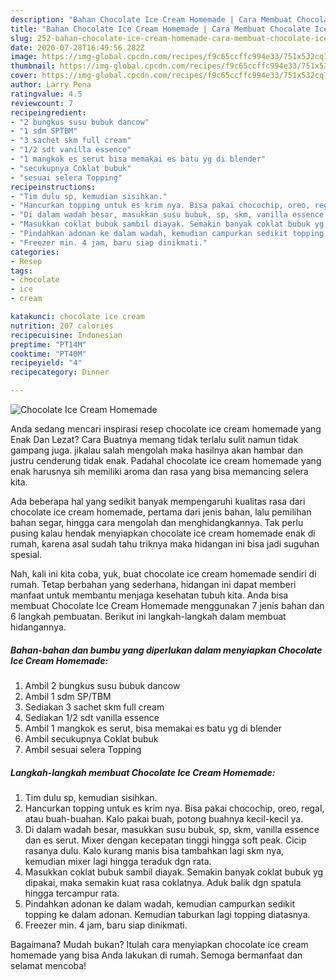 ```yaml
---
description: "Bahan Chocolate Ice Cream Homemade | Cara Membuat Chocolate Ice Cream Homemade Yang Mudah Dan Praktis"
title: "Bahan Chocolate Ice Cream Homemade | Cara Membuat Chocolate Ice Cream Homemade Yang Mudah Dan Praktis"
slug: 252-bahan-chocolate-ice-cream-homemade-cara-membuat-chocolate-ice-cream-homemade-yang-mudah-dan-praktis
date: 2020-07-28T16:49:56.282Z
image: https://img-global.cpcdn.com/recipes/f9c65ccffc994e33/751x532cq70/chocolate-ice-cream-homemade-foto-resep-utama.jpg
thumbnail: https://img-global.cpcdn.com/recipes/f9c65ccffc994e33/751x532cq70/chocolate-ice-cream-homemade-foto-resep-utama.jpg
cover: https://img-global.cpcdn.com/recipes/f9c65ccffc994e33/751x532cq70/chocolate-ice-cream-homemade-foto-resep-utama.jpg
author: Larry Pena
ratingvalue: 4.5
reviewcount: 7
recipeingredient:
- "2 bungkus susu bubuk dancow"
- "1 sdm SPTBM"
- "3 sachet skm full cream"
- "1/2 sdt vanilla essence"
- "1 mangkok es serut bisa memakai es batu yg di blender"
- "secukupnya Coklat bubuk"
- "sesuai selera Topping"
recipeinstructions:
- "Tim dulu sp, kemudian sisihkan."
- "Hancurkan topping untuk es krim nya. Bisa pakai chocochip, oreo, regal, atau buah-buahan. Kalo pakai buah, potong buahnya kecil-kecil ya."
- "Di dalam wadah besar, masukkan susu bubuk, sp, skm, vanilla essence dan es serut. Mixer dengan kecepatan tinggi hingga soft peak. Cicip rasanya dulu. Kalo kurang manis bisa tambahkan lagi skm nya, kemudian mixer lagi hingga teraduk dgn rata."
- "Masukkan coklat bubuk sambil diayak. Semakin banyak coklat bubuk yg dipakai, maka semakin kuat rasa coklatnya. Aduk balik dgn spatula hingga tercampur rata."
- "Pindahkan adonan ke dalam wadah, kemudian campurkan sedikit topping ke dalam adonan. Kemudian taburkan lagi topping diatasnya."
- "Freezer min. 4 jam, baru siap dinikmati."
categories:
- Resep
tags:
- chocolate
- ice
- cream

katakunci: chocolate ice cream 
nutrition: 207 calories
recipecuisine: Indonesian
preptime: "PT14M"
cooktime: "PT40M"
recipeyield: "4"
recipecategory: Dinner

---
```



![Chocolate Ice Cream Homemade](https://img-global.cpcdn.com/recipes/f9c65ccffc994e33/751x532cq70/chocolate-ice-cream-homemade-foto-resep-utama.jpg)

Anda sedang mencari inspirasi resep chocolate ice cream homemade yang Enak Dan Lezat? Cara Buatnya memang tidak terlalu sulit namun tidak gampang juga. jikalau salah mengolah maka hasilnya akan hambar dan justru cenderung tidak enak. Padahal chocolate ice cream homemade yang enak harusnya sih memiliki aroma dan rasa yang bisa memancing selera kita.

Ada beberapa hal yang sedikit banyak mempengaruhi kualitas rasa dari chocolate ice cream homemade, pertama dari jenis bahan, lalu pemilihan bahan segar, hingga cara mengolah dan menghidangkannya. Tak perlu pusing kalau hendak menyiapkan chocolate ice cream homemade enak di rumah, karena asal sudah tahu triknya maka hidangan ini bisa jadi suguhan spesial.




Nah, kali ini kita coba, yuk, buat chocolate ice cream homemade sendiri di rumah. Tetap berbahan yang sederhana, hidangan ini dapat memberi manfaat untuk membantu menjaga kesehatan tubuh kita. Anda bisa membuat Chocolate Ice Cream Homemade menggunakan 7 jenis bahan dan 6 langkah pembuatan. Berikut ini langkah-langkah dalam membuat hidangannya.

<!--inarticleads1-->

##### Bahan-bahan dan bumbu yang diperlukan dalam menyiapkan Chocolate Ice Cream Homemade:

1. Ambil 2 bungkus susu bubuk dancow
1. Ambil 1 sdm SP/TBM
1. Sediakan 3 sachet skm full cream
1. Sediakan 1/2 sdt vanilla essence
1. Ambil 1 mangkok es serut, bisa memakai es batu yg di blender
1. Ambil secukupnya Coklat bubuk
1. Ambil sesuai selera Topping




<!--inarticleads2-->

##### Langkah-langkah membuat Chocolate Ice Cream Homemade:

1. Tim dulu sp, kemudian sisihkan.
1. Hancurkan topping untuk es krim nya. Bisa pakai chocochip, oreo, regal, atau buah-buahan. Kalo pakai buah, potong buahnya kecil-kecil ya.
1. Di dalam wadah besar, masukkan susu bubuk, sp, skm, vanilla essence dan es serut. Mixer dengan kecepatan tinggi hingga soft peak. Cicip rasanya dulu. Kalo kurang manis bisa tambahkan lagi skm nya, kemudian mixer lagi hingga teraduk dgn rata.
1. Masukkan coklat bubuk sambil diayak. Semakin banyak coklat bubuk yg dipakai, maka semakin kuat rasa coklatnya. Aduk balik dgn spatula hingga tercampur rata.
1. Pindahkan adonan ke dalam wadah, kemudian campurkan sedikit topping ke dalam adonan. Kemudian taburkan lagi topping diatasnya.
1. Freezer min. 4 jam, baru siap dinikmati.




Bagaimana? Mudah bukan? Itulah cara menyiapkan chocolate ice cream homemade yang bisa Anda lakukan di rumah. Semoga bermanfaat dan selamat mencoba!
